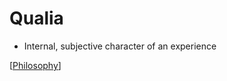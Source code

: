 # Qualia

- Internal, subjective character of an experience

[[Philosophy]]

[//begin]: # "Autogenerated link references for markdown compatibility"
[Philosophy]: philosophy "Philosophy"
[//end]: # "Autogenerated link references"